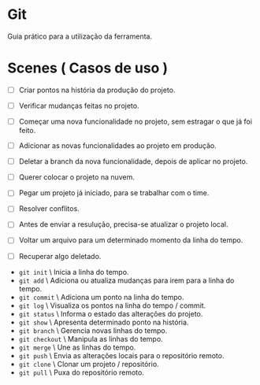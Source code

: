 # Git

Guia prático para a utilização da ferramenta.

# Scenes ( Casos de uso )

- [ ] Criar pontos na história da produção do projeto.
- [ ] Verificar mudanças feitas no projeto.

- [ ] Começar uma nova funcionalidade no projeto, sem estragar o que já foi feito.
- [ ] Adicionar as novas funcionalidades ao projeto em produção.
- [ ] Deletar a branch da nova funcionalidade, depois de aplicar no projeto.

- [ ] Querer colocar o projeto na nuvem.

- [ ] Pegar um projeto já iniciado, para se trabalhar com o time.
- [ ] Resolver conflitos.
- [ ] Antes de enviar a resulução, precisa-se atualizar o projeto local.

- [ ] Voltar um arquivo para um determinado momento da linha do tempo.

- [ ] Recuperar algo deletado.

* `git init` \\ Inicia a linha do tempo.
* `git add` \\ Adiciona ou atualiza mudanças para irem para a linha do tempo.
* `git commit` \\ Adiciona um ponto na linha do tempo.
* `git log` \\ Visualiza os pontos na linha do tempo / commit.
* `git status` \\ Informa o estado das alterações do projeto.
* `git show` \\ Apresenta determinado ponto na história.
* `git branch` \\ Gerencia novas linhas do tempo.
* `git checkout` \\ Manipula as linhas do tempo.
* `git merge` \\ Une as linhas do tempo.
* `git push` \\ Envia as alterações locais para o repositório remoto.
* `git clone` \\ Clonar um projeto / repositório.
* `git pull` \\ Puxa do repositório remoto.
